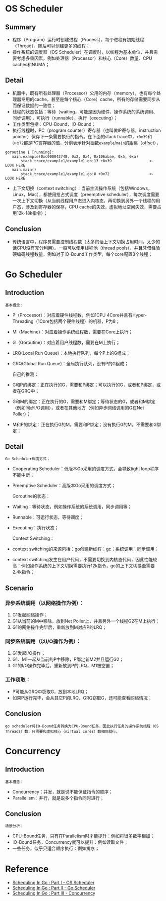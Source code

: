 # OS Scheduler
## Summary
* 程序（Program）运行时创建进程（Process），每个进程有初始线程（Thread），随后可以创建更多的线程；
* 操作系统的调度器（OS Scheduler）在调度时，以线程为基本单位，并且需要考虑多重因素，例如处理器（Processor）和核心（Core）数量、CPU caches和NUMA；

## Detail
* 机器中，既有所有处理器（Processor）公用的内存（memory），也有每个处理器专用的cache，甚至是每个核心（Core）cache，所有的存储需要同步从而保证数据的一致性；
* 线程的状态包括：等待（waiting，可能是因为硬件、操作系统的系统调用、同步调用），可执行（runnable），执行（executing）；
* 工作类型包括：CPU-Bound，IO-Bound；
* 执行线程时，PC（program counter）寄存器（也叫做IP寄存器，instruction pointer）保存下一条需要执行的指令。在下面的stack trace中，`+0x39`和`0+x72`都是PC寄存器的值，分别表示针对函数`example`/`main`的距离（offset）， 
```
goroutine 1 [running]:
   main.example(0xc000042748, 0x2, 0x4, 0x106abae, 0x5, 0xa)
       stack_trace/example1/example1.go:13 +0x39                 <- LOOK HERE
   main.main()
       stack_trace/example1/example1.go:8 +0x72                  <- LOOK HERE
```
* 上下文切换（context switching）：当前主流操作系统（包括Windows，Linux，Mac），都使用抢占式调度（preemptive scheduler），每次调度需要一次上下文切换（从当前线程用户态进入内核态，再切换到另外一个线程的用户态，涉及到寄存器的保存，CPU cache的失效，虚拟地址空间失效，需要占用12k-18k指令）；

## Conclusion
* 传统语言中，程序员需要控制线程数（太多的话上下文切换占用时间，太少的话CPU没有充分利用）。一般可以使用线程池（thread pools），并且凭借经验硬编码线程数量，例如对于IO-Bound工作类型，每个core配置3个线程；

# Go Scheduler
## Introduction
    基本概念：
* P（Processor）：对应着硬件线程数，例如1CPU 4Core并且有Hyper-Threading（1Core包括两个硬件线程）的机器，P为8；
* M（Machine）：对应着操作系统线程数，需要在Core上执行；
* G（Goroutine）：对应着用户线程数，需要在M上执行；
* LRQ(Local Run Queue)：本地执行队列，每个P上的G组成；
* GRQ(Global Run Queue)：全局执行队列，没有P的G组成；


    自己的推测：
* G和P的绑定：正在执行的G，需要和P绑定；可以执行的G，或者和P绑定，或者在GRQ中；
* G和M的绑定：正在执行的G，需要和M绑定；等待状态的G，或者和M绑定（例如同步I/O调用），或者在其他地方（例如异步网络调用的G在Net Poller）；
* M和P的绑定：正在执行G的M，需要和P绑定；没有执行G的M，不需要和G绑定；

## Detail
    Go Scheduler调度方式：
* Cooperating Scheduler：低版本Go采用的调度方式，会导致tight loop程序不能中断；
* Preemptive Scheduler：高版本Go采用的调度方式；


    Goroutine的状态：
* Waiting：等待状态，例如操作系统的系统调用，同步调用等；
* Runnable：可运行状态，等待调度；
* Executing：执行状态；


    Context Switching：
* context switching的来源包括：go创建新线程；gc；系统调用；同步调用；
* context switching发生在用户代码，不需要切换到内核态代码，因此性能较高：例如操作系统的上下文切换需要执行12k指令，go的上下文切换至需要2.4k指令；

## Scenario
### 异步系统调用（以网络操作为例）：
1. G1发起网络操作；
2. G1从当前的M中移除，放到Net Poller上，并且另外一个线程G2在M上执行；
3. G1的网络操作完毕后，重新放到M对应P的LRQ；


### 同步系统调用（以I/O操作为例）：
1. G1发起I/O操作；
2. G1、M1一起从当前的P中移除，P绑定新M2并且运行G2；
3. G1的I/O操作完毕后，重新放到P的LRQ，M1被空置；


### 工作窃取：
* P可能从GRQ中窃取G，放到本地LRQ；
* 如果P运行完毕，会从其它P的LRQ、GRQ窃取G，还可能查看网络情况；

## Conclusion
    go scheduler将IO-Bound任务转换为CPU-Bound任务，因此执行任务的操作系统线程（OS Threads）数，只需要和虚拟核心（virtual cores）数相同就行。

# Concurrency
## Introduction
    基本概念：
* Concurrency：并发，就是说不能保证指令的顺序；
* Parallelism：并行，就是说多个指令同时进行；

## Conclusion
    场景分析：
* CPU-Bound任务，只有在Parallelism时才能提升：例如将很多数字相加；
* IO-Bound任务，Concurrency就可以提升：例如读取文件；
* 一些任务，似乎只适合顺序执行：例如排序；

# Reference
* [Scheduling In Go : Part I - OS Scheduler](https://www.ardanlabs.com/blog/2018/08/scheduling-in-go-part1.html)
* [Scheduling In Go : Part II - Go Scheduler](https://www.ardanlabs.com/blog/2018/08/scheduling-in-go-part2.html)
* [Scheduling In Go : Part III - Concurrency](https://www.ardanlabs.com/blog/2018/12/scheduling-in-go-part3.html)

